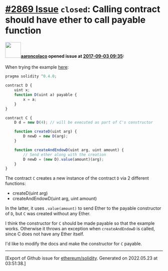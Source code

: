 # [\#2869 Issue](https://github.com/ethereum/solidity/issues/2869) `closed`: Calling contract should have ether to call payable function

#### <img src="https://avatars.githubusercontent.com/u/8667095?u=49eee941fce05bf83279f4b9a784649e7538bae3&v=4" width="50">[aaroncolaco](https://github.com/aaroncolaco) opened issue at [2017-09-03 09:35](https://github.com/ethereum/solidity/issues/2869):

When trying the example [here](http://solidity.readthedocs.io/en/latest/control-structures.html#creating-contracts-via-new):
```javascript
pragma solidity ^0.4.0;

contract D {
    uint x;
    function D(uint a) payable {
        x = a;
    }
}

contract C {
    D d = new D(4); // will be executed as part of C's constructor

    function createD(uint arg) {
        D newD = new D(arg);
    }

    function createAndEndowD(uint arg, uint amount) {
        // Send ether along with the creation
        D newD = (new D).value(amount)(arg);
    }
}
```


The contract `C` creates a new instance of the contract `D` via 2 different functions:
- createD(uint arg)
- createAndEndowD(uint arg, uint amount) 

In the latter, it uses `.value(amount)` to send Ether to the payable constructor of `D`, but `C` was created without any Ether. 

I think the constructor for `C` should be made payable so that the example works. Otherwise it throws an exception when `createAndEndowD` is called, since C does not have any Ether itself.

I'd like to modify the docs and make the constructor for `C` payable.





-------------------------------------------------------------------------------



[Export of Github issue for [ethereum/solidity](https://github.com/ethereum/solidity). Generated on 2022.05.23 at 03:51:38.]
